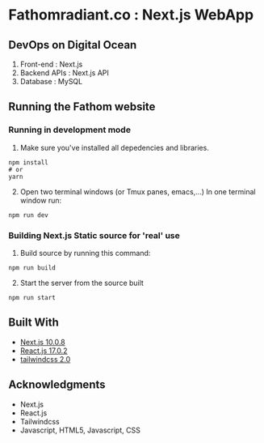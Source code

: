 # Fathomradiant.co : Next.js WebApp

## DevOps on Digital Ocean

1. Front-end : Next.js
2. Backend APIs : Next.js API
3. Database : MySQL


## Running the Fathom website

### Running in development mode

1. Make sure you've installed all depedencies and libraries.

```
npm install
# or
yarn
```

2. Open two terminal windows (or Tmux panes, emacs,...)
   In one terminal window run:

```
npm run dev
```

### Building Next.js Static source for 'real' use

1. Build source by running this command:

```
npm run build
```

2. Start the server from the source built

```
npm run start
```

## Built With

- [Next.js 10.0.8](https://nextjs.org)
- [React.js 17.0.2](https://reactjs.org/)
- [tailwindcss 2.0](https://tailwindcss.com/)

## Acknowledgments

- Next.js
- React.js
- Tailwindcss
- Javascript, HTML5, Javascript, CSS
